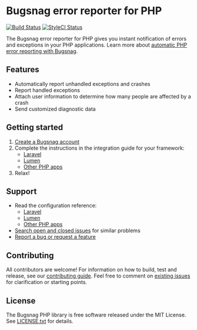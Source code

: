 # Bugsnag error reporter for PHP

[![Build Status](https://img.shields.io/travis/bugsnag/bugsnag-php/master.svg?style=flat-square)](https://travis-ci.org/bugsnag/bugsnag-php)
[![StyleCI Status](https://styleci.io/repos/7568230/shield?branch=master)](https://styleci.io/repos/7568230)

The Bugsnag error reporter for PHP gives you instant notification of errors and exceptions in your PHP applications. Learn more about [automatic PHP error reporting with Bugsnag](https://www.bugsnag.com/platforms/php/). 

## Features

* Automatically report unhandled exceptions and crashes
* Report handled exceptions
* Attach user information to determine how many people are affected by a crash
* Send customized diagnostic data

## Getting started

1. [Create a Bugsnag account](https://bugsnag.com)
1. Complete the instructions in the integration guide for your framework:
    * [Laravel](https://docs.bugsnag.com/platforms/php/laravel)
    * [Lumen](https://docs.bugsnag.com/platforms/php/lumen)
    * [Other PHP apps](https://docs.bugsnag.com/platforms/php/other)
1. Relax!

## Support

* Read the configuration reference:
  * [Laravel](https://docs.bugsnag.com/platforms/php/laravel/configuration-options)
  * [Lumen](https://docs.bugsnag.com/platforms/php/lumen/configuration-options)
  * [Other PHP apps](https://docs.bugsnag.com/platforms/php/other/configuration-options)
* [Search open and closed issues](https://github.com/bugsnag/bugsnag-php/issues?utf8=✓&q=is%3Aissue) for similar problems
* [Report a bug or request a feature](https://github.com/bugsnag/bugsnag-php/issues/new)

## Contributing

All contributors are welcome! For information on how to build, test and release, see our [contributing guide](CONTRIBUTING.md). Feel free to comment on [existing issues](https://github.com/bugsnag/bugsnag-php/issues) for clarification or starting points.

## License

The Bugsnag PHP library is free software released under the MIT License. See [LICENSE.txt](LICENSE.txt) for details.
